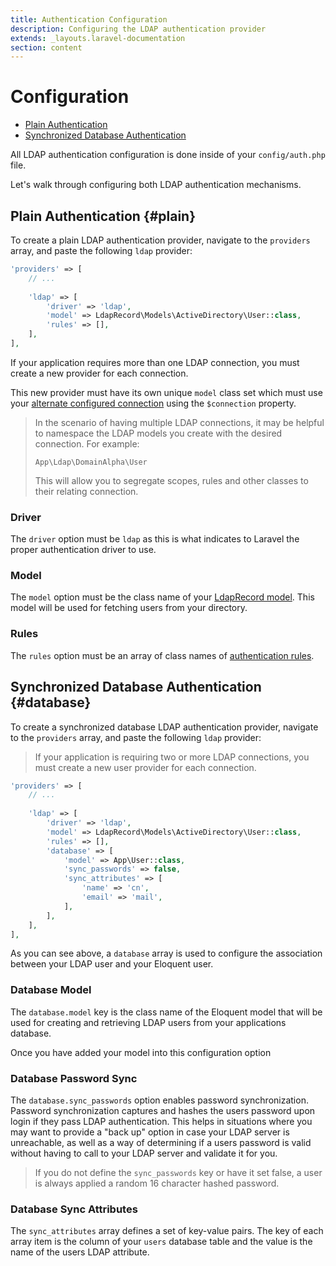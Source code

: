 ```yaml
---
title: Authentication Configuration
description: Configuring the LDAP authentication provider
extends: _layouts.laravel-documentation
section: content
---
```


# Configuration

- [Plain Authentication](#plain)
- [Synchronized Database Authentication](#database)

All LDAP authentication configuration is done inside of your `config/auth.php` file.

Let's walk through configuring both LDAP authentication mechanisms.

## Plain Authentication {#plain}

To create a plain LDAP authentication provider, navigate to the `providers` array,
and paste the following `ldap` provider:

```php
'providers' => [
    // ...
    
    'ldap' => [
        'driver' => 'ldap',
        'model' => LdapRecord\Models\ActiveDirectory\User::class,
        'rules' => [],
    ],
],
```

If your application requires more than one LDAP connection, you must create a new provider for each connection.

This new provider must have its own unique `model` class set which must use your [alternate configured connection](/docs/models#connections)
using the `$connection` property.

> In the scenario of having multiple LDAP connections, it may be helpful to namespace the LDAP models
> you create with the desired connection. For example: <br/>
> ```text
> App\Ldap\DomainAlpha\User
> ```
> This will allow you to segregate scopes, rules and other classes to their relating connection.

### Driver

The `driver` option must be `ldap` as this is what indicates to Laravel the proper authentication driver to use.

### Model

The `model` option must be the class name of your [LdapRecord model](/docs/models). This model will be used
for fetching users from your directory.

### Rules

The `rules` option must be an array of class names of [authentication rules](/docs/laravel/auth/rules).

## Synchronized Database Authentication {#database}

To create a synchronized database LDAP authentication provider, navigate to the `providers` array,
and paste the following `ldap` provider:

> If your application is requiring two or more LDAP connections, you must create a new user provider for each connection.

```php
'providers' => [
    // ...
    
    'ldap' => [
        'driver' => 'ldap',
        'model' => LdapRecord\Models\ActiveDirectory\User::class,
        'rules' => [],
        'database' => [
            'model' => App\User::class,
            'sync_passwords' => false,
            'sync_attributes' => [
                'name' => 'cn',
                'email' => 'mail',
            ],
        ],
    ],
],
```

As you can see above, a `database` array is used to configure the association between your LDAP user and your Eloquent user.

### Database Model

The `database.model` key is the class name of the Eloquent model that will be used for creating and
retrieving LDAP users from your applications database.

Once you have added your model into this configuration option

### Database Password Sync

The `database.sync_passwords` option enables password synchronization. Password synchronization captures and hashes
the users password upon login if they pass LDAP authentication. This helps in situations where you may want to
provide a "back up" option in case your LDAP server is unreachable, as well as a way of determining if a
users password is valid without having to call to your LDAP server and validate it for you.

> If you do not define the `sync_passwords` key or have it set false, a user is always applied a
> random 16 character hashed password.

### Database Sync Attributes

The `sync_attributes` array defines a set of key-value pairs. The key of each array item is the column of your `users`
database table and the value is the name of the users LDAP attribute.
